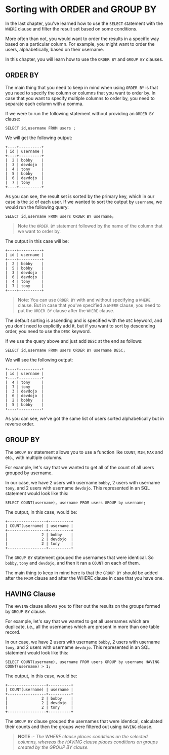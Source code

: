 # Sorting with ORDER and GROUP BY

In the last chapter, you've learned how to use the `SELECT` statement with the `WHERE` clause and filter the result set based on some conditions.

More often than not, you would want to order the results in a specific way based on a particular column. For example, you might want to order the users, alphabetically, based on their username.

In this chapter, you will learn how to use the `ORDER BY` and `GROUP BY` clauses.

## ORDER BY

The main thing that you need to keep in mind when using `ORDER BY` is that you need to specify the column or columns that you want to order by. In case that you want to specify multiple columns to order by, you need to separate each column with a comma.

If we were to run the following statement without providing an `ORDER BY` clause:

```
SELECT id,username FROM users ;
```

We will get the following output:

```
+----+----------+
| id | username |
+----+----------+
|  2 | bobby    |
|  3 | devdojo  |
|  4 | tony     |
|  5 | bobby    |
|  6 | devdojo  |
|  7 | tony     |
+----+----------+
```

As you can see, the result set is sorted by the primary key, which in our case is the `id` of each user. If we wanted to sort the output by `username`, we would run the following query:

```
SELECT id,username FROM users ORDER BY username;
```

> Note the `ORDER BY` statement followed by the name of the column that we want to order by.

The output in this case will be:

```
+----+----------+
| id | username |
+----+----------+
|  2 | bobby    |
|  5 | bobby    |
|  3 | devdojo  |
|  6 | devdojo  |
|  4 | tony     |
|  7 | tony     |
+----+----------+
```

> Note: You can use `ORDER BY` with and without specifying a `WHERE` clause. But in case that you've specified a `WHERE` clause, you need to put the `ORDER BY` clause after the `WHERE` clause.

The default sorting is ascending and is specified with the `ASC` keyword, and you don't need to explicitly add it, but if you want to sort by descending order, you need to use the `DESC` keyword.

If we use the query above and just add `DESC` at the end as follows:

```
SELECT id,username FROM users ORDER BY username DESC;
```

We will see the following output:

```
+----+----------+
| id | username |
+----+----------+
|  4 | tony     |
|  7 | tony     |
|  3 | devdojo  |
|  6 | devdojo  |
|  2 | bobby    |
|  5 | bobby    |
+----+----------+
```

As you can see, we've got the same list of users sorted alphabetically but in reverse order.

## GROUP BY

The `GROUP BY` statement allows you to use a function like `COUNT`, `MIN`, `MAX` and etc., with multiple columns.

For example, let's say that we wanted to get all of the count of all users grouped by username.

In our case, we have 2 users with username `bobby`, 2 users with username `tony`, and 2 users with username `devdojo`. This represented in an SQL statement would look like this:

```
SELECT COUNT(username), username FROM users GROUP by username;
```

The output, in this case, would be:

```
+-----------------+----------+
| COUNT(username) | username |
+-----------------+----------+
|               2 | bobby    |
|               2 | devdojo  |
|               2 | tony     |
+-----------------+----------+
```

The `GROUP BY` statement grouped the usernames that were identical. So `bobby`, `tony` and `devdojo`, and then it ran a `COUNT` on each of them.

The main thing to keep in mind here is that the `GROUP BY` should be added after the `FROM` clause and after the WHERE clause in case that you have one.

## HAVING Clause

The `HAVING` clause allows you to filter out the results on the groups formed by `GROUP BY` clause.

For example, let's say that we wanted to get all usernames which are duplicate, i.e., all the usernames which are present in more than one table record.

In our case, we have 2 users with username `bobby`, 2 users with username `tony`, and 2 users with username `devdojo`. This represented in an SQL statement would look like this:

```
SELECT COUNT(username), username FROM users GROUP by username HAVING COUNT(username) > 1;
```

The output, in this case, would be:

```
+-----------------+----------+
| COUNT(username) | username |
+-----------------+----------+
|               2 | bobby    |
|               2 | devdojo  |
|               2 | tony     |
+-----------------+----------+
```

The `GROUP BY` clause grouped the usernames that were identical, calculated their counts and then the groups were filtered out using `HAVING` clause.

> **NOTE** :- _The WHERE clause places conditions on the selected columns, whereas the HAVING clause places conditions on groups created by the GROUP BY clause._

